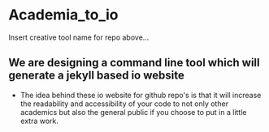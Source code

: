 # Academia_to_io
Insert creative tool name for repo above...


## We are designing a command line tool which will generate a jekyll based io website
- The idea behind these io website for github repo's is that it will increase the readability and accessibility of your code to not only other academics but also the general public if you choose to put in a little extra work.
